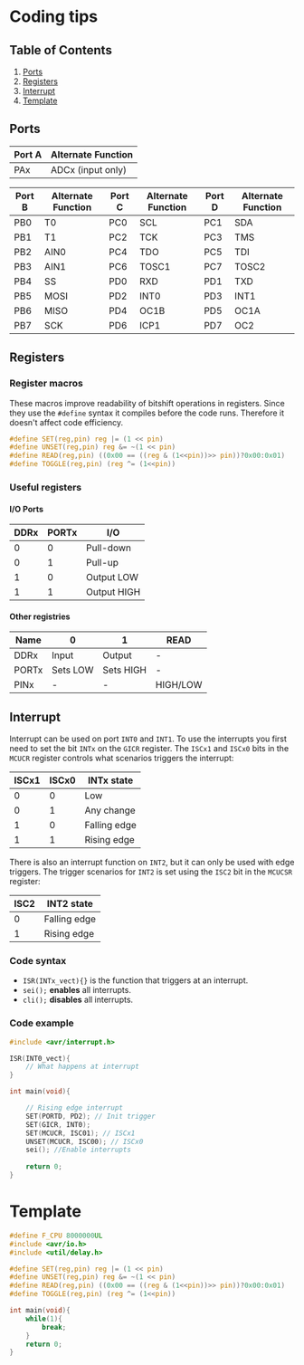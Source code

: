 # Coding tips

## Table of Contents

1. [Ports](#ports)
2. [Registers](#registry-macros)
3. [Interrupt](#interrupt)
4. [Template](#template)


## Ports

| Port A | Alternate Function |
|---|---|
| PAx | ADCx (input only) |

| Port B | Alternate Function | Port C | Alternate Function | Port D | Alternate Function |
|---|---|---|---|---|---|
| PB0 | T0 | PC0 | SCL | PC1 | SDA |
| PB1 | T1 | PC2 | TCK | PC3 | TMS |
| PB2 | AIN0 | PC4 | TDO | PC5 | TDI |
| PB3 | AIN1 | PC6 | TOSC1 | PC7 | TOSC2 |
| PB4 | SS | PD0 | RXD | PD1 | TXD |
| PB5 | MOSI | PD2 | INT0 | PD3 | INT1 |
| PB6 | MISO | PD4 | OC1B | PD5 | OC1A |
| PB7 | SCK | PD6 | ICP1 | PD7 | OC2 |


## Registers

### Register macros

These macros improve readability of bitshift operations in registers. Since they use the `#define` syntax it compiles before the code runs. Therefore it doesn't affect code efficiency.

```c
#define SET(reg,pin) reg |= (1 << pin)
#define UNSET(reg,pin) reg &= ~(1 << pin)
#define READ(reg,pin) ((0x00 == ((reg & (1<<pin))>> pin))?0x00:0x01)
#define TOGGLE(reg,pin) (reg ^= (1<<pin))
```

### Useful registers

#### I/O Ports
| DDRx | PORTx | I/O |
|---|---|---|
| 0 | 0 | Pull-down |
| 0 | 1 | Pull-up |
| 1 | 0 | Output LOW |
| 1 | 1 | Output HIGH |

#### Other registries
| Name | 0 | 1 | READ |
|---|---|---|---|
| DDRx | Input | Output |-|
| PORTx | Sets LOW | Sets HIGH |-|
| PINx | - | - | HIGH/LOW |


## Interrupt

Interrupt can be used on port `INT0` and `INT1`. To use the interrupts you first need to set the bit `INTx` on the `GICR` register. The `ISCx1` and `ISCx0` bits in the `MCUCR` register controls what scenarios triggers the interrupt:

| ISCx1 | ISCx0 | INTx state |
|---|---|---|
| 0 | 0 | Low |
| 0 | 1 | Any change |
| 1 | 0 | Falling edge |
| 1 | 1 | Rising edge |

There is also an interrupt function on `INT2`, but it can only be used with edge triggers. The trigger scenarios for `INT2` is set using the `ISC2` bit in the `MCUCSR` register:

| ISC2 | INT2 state |
|---|---|
| 0 | Falling edge |
| 1 | Rising edge |


### Code syntax

- `ISR(INTx_vect){}` is the function that triggers at an interrupt.
- `sei();` **enables** all interrupts.
- `cli();` **disables** all interrupts.


### Code example

```c
#include <avr/interrupt.h>
```
```c
ISR(INT0_vect){
    // What happens at interrupt
}
```
```c
int main(void){

	// Rising edge interrupt
    SET(PORTD, PD2); // Init trigger
	SET(GICR, INT0);
	SET(MCUCR, ISC01); // ISCx1
	UNSET(MCUCR, ISC00); // ISCx0
	sei(); //Enable interrupts
	
	return 0;
}
```


# Template

```c
#define F_CPU 8000000UL
#include <avr/io.h>
#include <util/delay.h>

#define SET(reg,pin) reg |= (1 << pin)
#define UNSET(reg,pin) reg &= ~(1 << pin)
#define READ(reg,pin) ((0x00 == ((reg & (1<<pin))>> pin))?0x00:0x01)
#define TOGGLE(reg,pin) (reg ^= (1<<pin))

int main(void){
    while(1){
        break;
    }
	return 0;
}
```